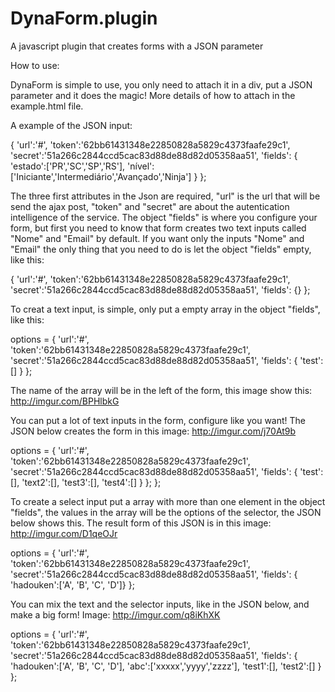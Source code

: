 # DynaForm.plugin
A javascript plugin that creates forms with a JSON parameter

How to use:

   DynaForm is simple to use, you only need to attach it in a div, put a JSON parameter and it does the magic! More details of how to attach in the example.html file.
  
  A example of the JSON input:
  
  { 'url':'#', 
    'token':'62bb61431348e22850828a5829c4373faafe29c1', 
    'secret':'51a266c2844ccd5cac83d88de88d82d05358aa51', 
    'fields': { 'estado':['PR','SC','SP','RS'], 
                'nível':['Iniciante','Intermediário','Avançado','Ninja']
              } 
  };
  
  
  
  The three first attributes in the Json are required, "url" is the url that will be send the ajax post, "token" and "secret" are about the autentication intelligence of the service. The object "fields" is where you configure your form, but first you need to know that form creates two text inputs called "Nome" and "Email" by default. If you want only the inputs "Nome" and "Email" the only thing that you need to do is let the object "fields" empty, like this:
  
  { 'url':'#', 
    'token':'62bb61431348e22850828a5829c4373faafe29c1', 
    'secret':'51a266c2844ccd5cac83d88de88d82d05358aa51', 
    'fields': {} 
  };
  
  
   
  To creat a text input, is simple, only put a empty array in the object "fields", like this:
  
  options = { 'url':'#', 
              'token':'62bb61431348e22850828a5829c4373faafe29c1', 
              'secret':'51a266c2844ccd5cac83d88de88d82d05358aa51', 
              'fields': { 'test':[] } 
            };
    
  The name of the array will be in the left of the form, this image show this: http://imgur.com/BPHlbkG
  
  
  
  You can put a lot of text inputs in the form, configure like you want! The JSON below creates the form in this image: http://imgur.com/j70At9b
  
  options = { 'url':'#', 
              'token':'62bb61431348e22850828a5829c4373faafe29c1', 
              'secret':'51a266c2844ccd5cac83d88de88d82d05358aa51', 
              'fields': { 'test':[], 'text2':[], 'test3':[], 'test4':[] } };
            };
  
  
  
  To create a select input put a array with more than one element in the object "fields", the values in the array will be the options of the selector, the JSON below shows this. The result form of this JSON is in this image: http://imgur.com/D1qeOJr
  
  options = { 'url':'#', 
              'token':'62bb61431348e22850828a5829c4373faafe29c1', 
              'secret':'51a266c2844ccd5cac83d88de88d82d05358aa51', 
              'fields': { 'hadouken':['A', 'B', 'C', 'D']} 
            };
  
  
  
  You can mix the text and the selector inputs, like in the JSON below, and make a big form! Image: http://imgur.com/q8iKhXK
  
  options = { 'url':'#', 
  	      'token':'62bb61431348e22850828a5829c4373faafe29c1', 
  	      'secret':'51a266c2844ccd5cac83d88de88d82d05358aa51', 
  	      'fields': { 'hadouken':['A', 'B', 'C', 'D'], 
  	      		  'abc':['xxxxx','yyyy','zzzz'], 
  	      		  'test1':[], 'test2':[]
  	      		} 
  	    };
  
  
  
  
  
  
	       
